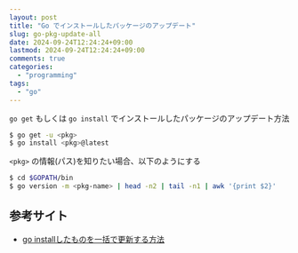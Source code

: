 ```yaml
---
layout: post
title: "Go でインストールしたパッケージのアップデート"
slug: go-pkg-update-all
date: 2024-09-24T12:24:24+09:00
lastmod: 2024-09-24T12:24:24+09:00
comments: true
categories:
  - "programming"
tags:
  - "go"
---
```


`go get` もしくは `go install` でインストールしたパッケージのアップデート方法

```bash
$ go get -u <pkg>
$ go install <pkg>@latest
```

`<pkg>` の情報(パス)を知りたい場合、以下のようにする

```bash
$ cd $GOPATH/bin
$ go version -m <pkg-name> | head -n2 | tail -n1 | awk '{print $2}'
```

## 参考サイト

- [go installしたものを一括で更新する方法](https://zenn.dev/kyoh86/articles/291618538dcf0d)
